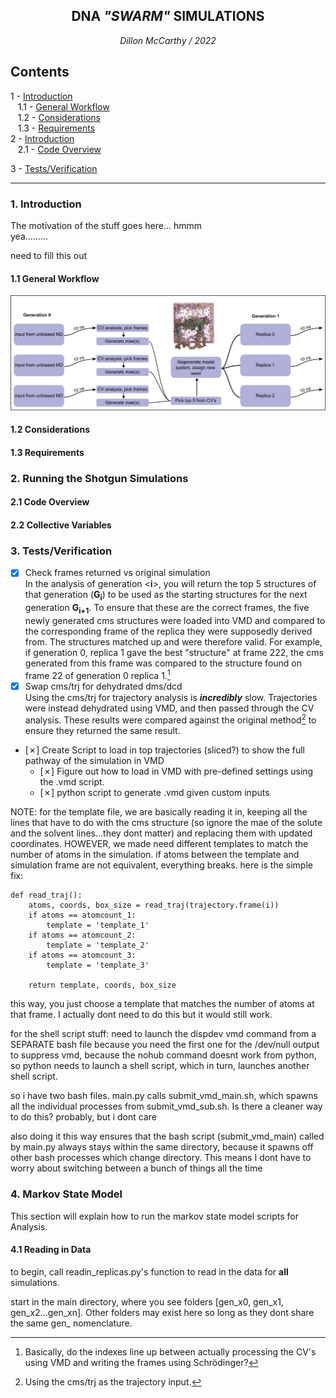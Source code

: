 <h2 align="center">
DNA <em>"SWARM"</em> SIMULATIONS
</h2>

<p align="center">
 <em>Dillon McCarthy / 2022</em>
</p>

## Contents
<!--- a tab is needed after every entry in this contents list because it wont put the next item on a new line otherwise -->
1 - [Introduction](#1-introduction)   
&nbsp;&nbsp;&nbsp;1.1 - [General Workflow](#11-general-workflow)   
&nbsp;&nbsp;&nbsp;1.2 - [Considerations](#12-considerations)   
&nbsp;&nbsp;&nbsp;1.3 - [Requirements](#13-requirements)   
2 - [Introduction](#1-running-the-shotgun-simulations)    
&nbsp;&nbsp;&nbsp;2.1 - [Code Overview](#21-code-overview)

3 - [Tests/Verification](#3-testsverification)


---
### 1. Introduction
The motivation of the stuff goes here...
hmmm<br>
yea.........

need to fill this out
#### 1.1 General Workflow
![General Workflow for the Shotgun Simulations](images/shotgun_flow.png)

#### 1.2 Considerations
#### 1.3 Requirements

### 2. Running the Shotgun Simulations
#### 2.1 Code Overview
#### 2.2 Collective Variables

### 3. Tests/Verification
 - [x] Check frames returned vs original simulation\
    In the analysis of generation <**i**>, you will return the top 5 structures of that generation (**G<sub>i</sub>**) to be used as the starting structures for the next generation **G<sub>i+1</sub>**. To ensure that these are the correct frames, the five newly generated cms structures were loaded into VMD and compared to the corresponding frame of the replica they were supposedly derived from. The structures matched up and were therefore valid. For example, if generation 0, replica 1 gave the best "structure" at frame 222, the cms generated from this frame was compared to the structure found on frame 22 of generation 0 replica 1.[^1]
 - [x] Swap cms/trj for dehydrated dms/dcd\
    Using the cms/trj for trajectory analysis is ***incredibly*** slow. Trajectories were instead dehydrated using VMD, and then passed through the CV analysis. These results were compared against the original method[^2] to ensure they returned the same result.
 - [&cross;] Create Script to load in top trajectories (sliced?) to show the full pathway of the simulation in VMD
    - [&cross;] Figure out how to load in VMD with pre-defined settings using the .vmd script.
    - [&cross;] python script to generate .vmd given custom inputs

 [^1]: Basically, do the indexes line up between actually processing the CV's using VMD and writing the frames using Schr&#246;dinger?
 [^2]: Using the cms/trj as the trajectory input.


NOTE: for the template file, we are basically reading it in, keeping all the lines that have to do with the cms structure (so ignore the mae of the solute and the solvent lines...they dont matter) and replacing them with updated coordinates. HOWEVER, we made need different templates to match the number of atoms in the simulation. if atoms between the template and simulation frame are not equivalent, everything breaks. here is the simple fix:

```
def read_traj():
    atoms, coords, box_size = read_traj(trajectory.frame(i))
    if atoms == atomcount_1:
        template = 'template_1'
    if atoms == atomcount_2:
        template = 'template_2'
    if atoms == atomcount_3:
        template = 'template_3'

    return template, coords, box_size
```

this way, you just choose a template that matches the number of atoms at that frame. I actually dont need to do this but it would still work.




for the shell script stuff:
need to launch the dispdev vmd command from a SEPARATE bash file because you need the first one for the /dev/null output to suppress vmd, because the nohub command doesnt work from python, so python needs to launch a shell script, which in turn, launches another shell script.

so i have two bash files. main.py calls submit_vmd_main.sh, which spawns all the individual processes from submit_vmd_sub.sh. Is there a cleaner way to do this? probably, but i dont care

also doing it this way ensures that the bash script (submit_vmd_main) called by main.py always stays within the same directory, because it spawns off other bash processes which change directory. This means I dont have to worry about switching between a bunch of things all the time


### 4. Markov State Model
This section will explain how to run the markov state model scripts for Analysis.

#### 4.1 Reading in Data
to begin, call readin_replicas.py's function to read in the data for **all** simulations.

start in the main directory, where you see folders [gen_x0, gen_x1, gen_x2...gen_xn]. Other folders may exist here so long as they dont share the same gen_<number> nomenclature.

